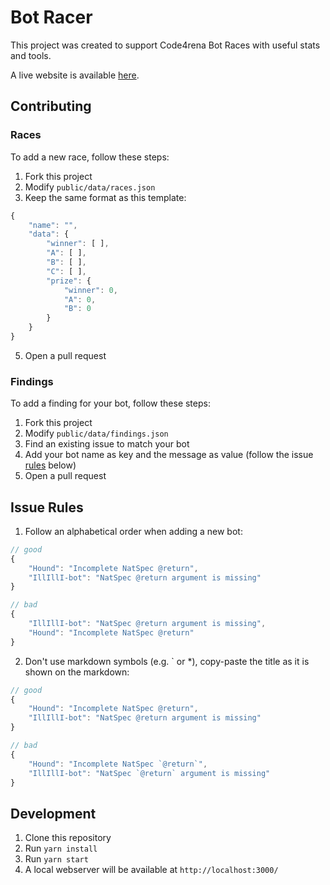# Bot Racer

This project was created to support Code4rena Bot Races with useful stats and tools.

A live website is available [here](https://botrace-judging-helper.netlify.app/).

## Contributing

### Races
To add a new race, follow these steps:

1. Fork this project
2. Modify `public/data/races.json`
3. Keep the same format as this template:
```js
{
    "name": "",
    "data": {
        "winner": [ ],
        "A": [ ],
        "B": [ ],
        "C": [ ],
        "prize": {
            "winner": 0,
            "A": 0,
            "B": 0
        }
    }
}
```
5. Open a pull request

### Findings
To add a finding for your bot, follow these steps:

1. Fork this project
2. Modify `public/data/findings.json`
3. Find an existing issue to match your bot
4. Add your bot name as key and the message as value (follow the issue [rules](#issue-rules) below)
5. Open a pull request


## Issue Rules

1. Follow an alphabetical order when adding a new bot:

```js
// good
{
    "Hound": "Incomplete NatSpec @return",
    "IllIllI-bot": "NatSpec @return argument is missing"
}

// bad
{
    "IllIllI-bot": "NatSpec @return argument is missing",
    "Hound": "Incomplete NatSpec @return"    
}
```

2. Don't use markdown symbols (e.g. ` or *), copy-paste the title as it is shown on the markdown:

```js
// good
{
    "Hound": "Incomplete NatSpec @return",
    "IllIllI-bot": "NatSpec @return argument is missing"
}

// bad
{
    "Hound": "Incomplete NatSpec `@return`",
    "IllIllI-bot": "NatSpec `@return` argument is missing"      
}
```

## Development

1. Clone this repository
2. Run `yarn install`
3. Run `yarn start`
4. A local webserver will be available at `http://localhost:3000/`